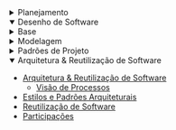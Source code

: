 <!-- docs/_sidebar.md -->

<!-- - [Home](/README.md) -->

<details>
  <summary class="sidebar-title"> Planejamento </summary>

- [Diretrizes do Projeto](/0.planejamento/diretrizes.md)
- [Cronograma](/0.planejamento/cronograma.md)

<details>
<summary> Atas</summary>

- [Ata de 26/04/2023](/0.planejamento/atas/ata_26_04_2023.md)
- [Ata de 03/05/2023](/0.planejamento/atas/ata_03_05_2023.md)
- [Ata de 18/05/2023](/0.planejamento/atas/ata_18_05_2023.md)
- [Ata de 24/05/2023](/0.planejamento/atas/ata_24_05_2023.md)
- [Ata de 31/05/2023](/0.planejamento/atas/ata_31_05_2023.md)
- [Ata de 14/06/2023](/0.planejamento/atas/ata_14_06_2023.md)
- [Ata de 21/06/2023](/0.planejamento/atas/ata_21_06_2023.md)

</details>
</details>

<details open>
<summary class="sidebar-title"> Desenho de Software </summary>

<details>

<summary> Base </summary>

- [**Módulo Não Orientado a Abordagens Específicas**](/1.base/nao-especificos/abordagemnaoespecifica.md)
  - [Diagrama de Causa-Efeito](/1.base/nao-especificos/causaefeito.md)
  - [Rich Picture](/1.base/nao-especificos/richpicture.md)
  - [Plano de Risco, Custo e Tempo](/1.base/nao-especificos/planocustoriscotempo.md)
- **Processos, Metodologias e Abordagens**
  - [Metodologias Adotadas](/1.base/processos/metodologiasadotadas.md)
  - [Modelagem BPMN](/1.base/processos/modelagembpmn.md)
  - [Ferramentas utilizadas](/1.base/processos/ferramentasutilizadas.md)
- [**Participações**](/1.base/participacoesbase.md)

</details>

<details>
<summary > Modelagem </summary>

- [**Modelagem Tradicional (UML)**](/2.modelagem/modelagemtradicional.md)
  - [**Estáticos**](/2.modelagem/umlestaticos.md)
    - [Diagrama de Classes](/2.modelagem/estatica/diagramadeclasses.md)
    - [Diagrama de Pacotes](/2.modelagem/estatica/diagramadepacotes.md)
    - [Diagrama de Componentes](/2.modelagem/estatica/diagramadecomponentes.md)
  - [**Dinâmicos**](/2.modelagem/umldinamicos)
    - [Diagrama de Atividades](/2.modelagem/dinamica/diagramadeatividades.md)
    - [Diagrama de Comunicação](/2.modelagem/dinamica/diagramadecomunicacao.md)
- [Participações](/2.modelagem/participacoesmodelagem.md)

</details>

<details>
<summary> Padrões de Projeto </summary>

- [Padrões de Projeto](/3.padroesdeprojeto/padroesdeprojeto.md)
  - [Back-end-Persistência - GoF](/3.padroesdeprojeto/back/gof.md)
  - [Back-end-Persistência - GRASPs](/3.padroesdeprojeto/back/grasp.md)
  - [Front-end modelagem](/3.padroesdeprojeto/front-api/diagrama-front.md)
  - [Front-end - GOF](/3.padroesdeprojeto/front-api/front-api.md)
  - [Front-end - GRASP](/3.padroesdeprojeto/front-api/front-api2.md)
  - [Emergente](/3.padroesdeprojeto/extras/padroesextra.md)
- [Participações](/3.padroesdeprojeto/participacoespadroes.md)

</details>

<details open>
<summary class="activated-menu"> Arquitetura & Reutilização de Software </summary>

- [Arquitetura & Reutilização de Software](/4.arquiteturareutilizacao/arquiteturareutilizacao.md)
  - [Visão de Processos](/4.arquiteturareutilizacao/padroes/processos.md)
- [Estilos e Padrões Arquiteturais](/4.arquiteturareutilizacao/padroes/padroesarquiteturais.md)
- [Reutilização de Software](/4.arquiteturareutilizacao/reutilizacao/reutilizacaodesoftware.md)
- [Participações](/4.arquiteturareutilizacao/participacoes.md)

</details>

</details>

